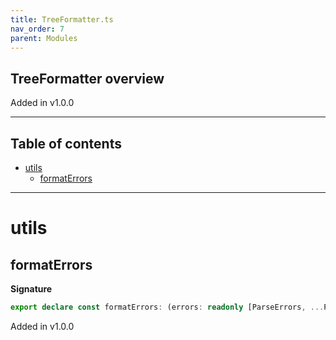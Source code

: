 ```yaml
---
title: TreeFormatter.ts
nav_order: 7
parent: Modules
---
```


## TreeFormatter overview

Added in v1.0.0

---

<h2 class="text-delta">Table of contents</h2>

- [utils](#utils)
  - [formatErrors](#formaterrors)

---

# utils

## formatErrors

**Signature**

```ts
export declare const formatErrors: (errors: readonly [ParseErrors, ...ParseErrors[]]) => string
```

Added in v1.0.0
